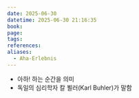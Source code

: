 ```yaml
---
date: 2025-06-30
datetime: 2025-06-30 21:16:35
book: 
page: 
tags: 
references: 
aliases:
  - Aha-Erlebnis
---
```

- 아하! 하는 순간을 의미
- 독일의 심리학자 칼 뵐러(Karl Buhler)가 말함